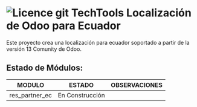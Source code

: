 ![Licence](https://img.shields.io/badge/licence-AGPL--3-blue.svg)
git 
TechTools Localización de Odoo para Ecuador
=================================

Este proyecto crea una localización para ecuador soportado a partir 
de la versión 13 Comunity de Odoo.

Estado de Módulos:
-----------------
| MODULO                   | ESTADO    | OBSERVACIONES                           |
|--------------------------|-----------|-----------------------------------------|
| res_partner_ec   | En Construcción|
